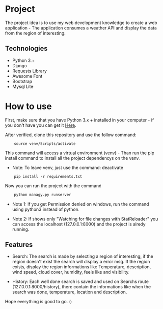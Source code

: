 # Project

The project idea is to use my web development knowledge to create a web application - The application consumes a weather API and display the data from the region of interesting.

 

## Technologies

- Python 3.+
- Django
- Requests Library
- Awesome Font
- Bootstrap 
- Mysql Lite

# How to use

First, make sure that you have Python 3.x + installed in your computer - if you don't have you can get it [Here](https://www.python.org/downloads/). 

After verified, clone this repository and use the follow command: 

```
    source venv/Scripts/activate
```
 

This command will access a virtual environment (venv) - Than run the pip install command to install all the project dependencys on the venv.

- Note: To leave venv, just use the command: deactivate

```
    pip install -r requirements.txt
```

Now you can run the project with the command 

```python
    python managy.py runserver
```

- Note 1: If you get Permission denied on windows, run the command using python3 instead of python.

- Note 2: If shows only "Watching for file changes with StatReloader" you can access the localhost (127.0.0.1:8000) and the project is alredy running.

## Features

- Search: The search is made by selecting a region of interesting, if the region doesn't exist the search will display a error msg. If the region exists, display the region informations like Temperature, description, wind speed, cloud cover, humidity, feels like and visibility.

- History: Each well done search is saved and used on Searchs route (127.0.0.1:8000/history), there contain the informations like when the search was done, temperature, location and description. 



Hope everything is good to go. :)
